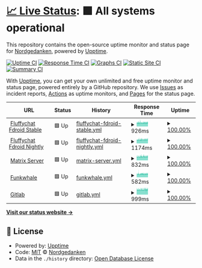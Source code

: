 # [📈 Live Status](https://status.nordgedanken.dev): <!--live status--> **🟩 All systems operational**

This repository contains the open-source uptime monitor and status page for [Nordgedanken](nordgedanken.de), powered by [Upptime](https://github.com/upptime/upptime).

[![Uptime CI](https://github.com/Nordgedanken/status-nordgedanken-dev/workflows/Uptime%20CI/badge.svg)](https://github.com/upptime/upptime/actions?query=workflow%3A%22Uptime+CI%22)
[![Response Time CI](https://github.com/Nordgedanken/status-nordgedanken-dev/workflows/Response%20Time%20CI/badge.svg)](https://github.com/upptime/upptime/actions?query=workflow%3A%22Response+Time+CI%22)
[![Graphs CI](https://github.com/Nordgedanken/status-nordgedanken-dev/workflows/Graphs%20CI/badge.svg)](https://github.com/upptime/upptime/actions?query=workflow%3A%22Graphs+CI%22)
[![Static Site CI](https://github.com/Nordgedanken/status-nordgedanken-dev/workflows/Static%20Site%20CI/badge.svg)](https://github.com/upptime/upptime/actions?query=workflow%3A%22Static+Site+CI%22)
[![Summary CI](https://github.com/Nordgedanken/status-nordgedanken-dev/workflows/Summary%20CI/badge.svg)](https://github.com/upptime/upptime/actions?query=workflow%3A%22Summary+CI%22)

With [Upptime](https://upptime.js.org), you can get your own unlimited and free uptime monitor and status page, powered entirely by a GitHub repository. We use [Issues](https://github.com/Nordgedanken/status-nordgedanken-dev/issues) as incident reports, [Actions](https://github.com/Nordgedanken/status-nordgedanken-dev/actions) as uptime monitors, and [Pages](https://status.nordgedanken.dev) for the status page.

<!--start: status pages-->
<!-- This summary is generated by Upptime (https://github.com/upptime/upptime) -->
<!-- Do not edit this manually, your changes will be overwritten -->
<!-- prettier-ignore -->
| URL | Status | History | Response Time | Uptime |
| --- | ------ | ------- | ------------- | ------ |
| <img alt="" src="https://favicons.githubusercontent.com/fdroid.fluffychat.im" height="13"> [Fluffychat Fdroid Stable](https://fdroid.fluffychat.im) | 🟩 Up | [fluffychat-fdroid-stable.yml](https://github.com/Nordgedanken/status-nordgedanken-dev/commits/HEAD/history/fluffychat-fdroid-stable.yml) | <details><summary><img alt="Response time graph" src="./graphs/fluffychat-fdroid-stable/response-time-week.png" height="20"> 926ms</summary><br><a href="https://status.nordgedanken.dev/history/fluffychat-fdroid-stable"><img alt="Response time 914" src="https://img.shields.io/endpoint?url=https%3A%2F%2Fraw.githubusercontent.com%2FNordgedanken%2Fstatus-nordgedanken-dev%2FHEAD%2Fapi%2Ffluffychat-fdroid-stable%2Fresponse-time.json"></a><br><a href="https://status.nordgedanken.dev/history/fluffychat-fdroid-stable"><img alt="24-hour response time 966" src="https://img.shields.io/endpoint?url=https%3A%2F%2Fraw.githubusercontent.com%2FNordgedanken%2Fstatus-nordgedanken-dev%2FHEAD%2Fapi%2Ffluffychat-fdroid-stable%2Fresponse-time-day.json"></a><br><a href="https://status.nordgedanken.dev/history/fluffychat-fdroid-stable"><img alt="7-day response time 926" src="https://img.shields.io/endpoint?url=https%3A%2F%2Fraw.githubusercontent.com%2FNordgedanken%2Fstatus-nordgedanken-dev%2FHEAD%2Fapi%2Ffluffychat-fdroid-stable%2Fresponse-time-week.json"></a><br><a href="https://status.nordgedanken.dev/history/fluffychat-fdroid-stable"><img alt="30-day response time 914" src="https://img.shields.io/endpoint?url=https%3A%2F%2Fraw.githubusercontent.com%2FNordgedanken%2Fstatus-nordgedanken-dev%2FHEAD%2Fapi%2Ffluffychat-fdroid-stable%2Fresponse-time-month.json"></a><br><a href="https://status.nordgedanken.dev/history/fluffychat-fdroid-stable"><img alt="1-year response time 914" src="https://img.shields.io/endpoint?url=https%3A%2F%2Fraw.githubusercontent.com%2FNordgedanken%2Fstatus-nordgedanken-dev%2FHEAD%2Fapi%2Ffluffychat-fdroid-stable%2Fresponse-time-year.json"></a></details> | <details><summary><a href="https://status.nordgedanken.dev/history/fluffychat-fdroid-stable">100.00%</a></summary><a href="https://status.nordgedanken.dev/history/fluffychat-fdroid-stable"><img alt="All-time uptime 100.00%" src="https://img.shields.io/endpoint?url=https%3A%2F%2Fraw.githubusercontent.com%2FNordgedanken%2Fstatus-nordgedanken-dev%2FHEAD%2Fapi%2Ffluffychat-fdroid-stable%2Fuptime.json"></a><br><a href="https://status.nordgedanken.dev/history/fluffychat-fdroid-stable"><img alt="24-hour uptime 100.00%" src="https://img.shields.io/endpoint?url=https%3A%2F%2Fraw.githubusercontent.com%2FNordgedanken%2Fstatus-nordgedanken-dev%2FHEAD%2Fapi%2Ffluffychat-fdroid-stable%2Fuptime-day.json"></a><br><a href="https://status.nordgedanken.dev/history/fluffychat-fdroid-stable"><img alt="7-day uptime 100.00%" src="https://img.shields.io/endpoint?url=https%3A%2F%2Fraw.githubusercontent.com%2FNordgedanken%2Fstatus-nordgedanken-dev%2FHEAD%2Fapi%2Ffluffychat-fdroid-stable%2Fuptime-week.json"></a><br><a href="https://status.nordgedanken.dev/history/fluffychat-fdroid-stable"><img alt="30-day uptime 100.00%" src="https://img.shields.io/endpoint?url=https%3A%2F%2Fraw.githubusercontent.com%2FNordgedanken%2Fstatus-nordgedanken-dev%2FHEAD%2Fapi%2Ffluffychat-fdroid-stable%2Fuptime-month.json"></a><br><a href="https://status.nordgedanken.dev/history/fluffychat-fdroid-stable"><img alt="1-year uptime 100.00%" src="https://img.shields.io/endpoint?url=https%3A%2F%2Fraw.githubusercontent.com%2FNordgedanken%2Fstatus-nordgedanken-dev%2FHEAD%2Fapi%2Ffluffychat-fdroid-stable%2Fuptime-year.json"></a></details>
| <img alt="" src="https://favicons.githubusercontent.com/nightly.fdroid.fluffychat.im" height="13"> [Fluffychat Fdroid Nightly](https://nightly.fdroid.fluffychat.im/) | 🟩 Up | [fluffychat-fdroid-nightly.yml](https://github.com/Nordgedanken/status-nordgedanken-dev/commits/HEAD/history/fluffychat-fdroid-nightly.yml) | <details><summary><img alt="Response time graph" src="./graphs/fluffychat-fdroid-nightly/response-time-week.png" height="20"> 1174ms</summary><br><a href="https://status.nordgedanken.dev/history/fluffychat-fdroid-nightly"><img alt="Response time 1079" src="https://img.shields.io/endpoint?url=https%3A%2F%2Fraw.githubusercontent.com%2FNordgedanken%2Fstatus-nordgedanken-dev%2FHEAD%2Fapi%2Ffluffychat-fdroid-nightly%2Fresponse-time.json"></a><br><a href="https://status.nordgedanken.dev/history/fluffychat-fdroid-nightly"><img alt="24-hour response time 1222" src="https://img.shields.io/endpoint?url=https%3A%2F%2Fraw.githubusercontent.com%2FNordgedanken%2Fstatus-nordgedanken-dev%2FHEAD%2Fapi%2Ffluffychat-fdroid-nightly%2Fresponse-time-day.json"></a><br><a href="https://status.nordgedanken.dev/history/fluffychat-fdroid-nightly"><img alt="7-day response time 1174" src="https://img.shields.io/endpoint?url=https%3A%2F%2Fraw.githubusercontent.com%2FNordgedanken%2Fstatus-nordgedanken-dev%2FHEAD%2Fapi%2Ffluffychat-fdroid-nightly%2Fresponse-time-week.json"></a><br><a href="https://status.nordgedanken.dev/history/fluffychat-fdroid-nightly"><img alt="30-day response time 1079" src="https://img.shields.io/endpoint?url=https%3A%2F%2Fraw.githubusercontent.com%2FNordgedanken%2Fstatus-nordgedanken-dev%2FHEAD%2Fapi%2Ffluffychat-fdroid-nightly%2Fresponse-time-month.json"></a><br><a href="https://status.nordgedanken.dev/history/fluffychat-fdroid-nightly"><img alt="1-year response time 1079" src="https://img.shields.io/endpoint?url=https%3A%2F%2Fraw.githubusercontent.com%2FNordgedanken%2Fstatus-nordgedanken-dev%2FHEAD%2Fapi%2Ffluffychat-fdroid-nightly%2Fresponse-time-year.json"></a></details> | <details><summary><a href="https://status.nordgedanken.dev/history/fluffychat-fdroid-nightly">100.00%</a></summary><a href="https://status.nordgedanken.dev/history/fluffychat-fdroid-nightly"><img alt="All-time uptime 100.00%" src="https://img.shields.io/endpoint?url=https%3A%2F%2Fraw.githubusercontent.com%2FNordgedanken%2Fstatus-nordgedanken-dev%2FHEAD%2Fapi%2Ffluffychat-fdroid-nightly%2Fuptime.json"></a><br><a href="https://status.nordgedanken.dev/history/fluffychat-fdroid-nightly"><img alt="24-hour uptime 100.00%" src="https://img.shields.io/endpoint?url=https%3A%2F%2Fraw.githubusercontent.com%2FNordgedanken%2Fstatus-nordgedanken-dev%2FHEAD%2Fapi%2Ffluffychat-fdroid-nightly%2Fuptime-day.json"></a><br><a href="https://status.nordgedanken.dev/history/fluffychat-fdroid-nightly"><img alt="7-day uptime 100.00%" src="https://img.shields.io/endpoint?url=https%3A%2F%2Fraw.githubusercontent.com%2FNordgedanken%2Fstatus-nordgedanken-dev%2FHEAD%2Fapi%2Ffluffychat-fdroid-nightly%2Fuptime-week.json"></a><br><a href="https://status.nordgedanken.dev/history/fluffychat-fdroid-nightly"><img alt="30-day uptime 100.00%" src="https://img.shields.io/endpoint?url=https%3A%2F%2Fraw.githubusercontent.com%2FNordgedanken%2Fstatus-nordgedanken-dev%2FHEAD%2Fapi%2Ffluffychat-fdroid-nightly%2Fuptime-month.json"></a><br><a href="https://status.nordgedanken.dev/history/fluffychat-fdroid-nightly"><img alt="1-year uptime 100.00%" src="https://img.shields.io/endpoint?url=https%3A%2F%2Fraw.githubusercontent.com%2FNordgedanken%2Fstatus-nordgedanken-dev%2FHEAD%2Fapi%2Ffluffychat-fdroid-nightly%2Fuptime-year.json"></a></details>
| <img alt="" src="https://favicons.githubusercontent.com/matrix.nordgedanken.dev" height="13"> [Matrix Server](https://matrix.nordgedanken.dev) | 🟩 Up | [matrix-server.yml](https://github.com/Nordgedanken/status-nordgedanken-dev/commits/HEAD/history/matrix-server.yml) | <details><summary><img alt="Response time graph" src="./graphs/matrix-server/response-time-week.png" height="20"> 832ms</summary><br><a href="https://status.nordgedanken.dev/history/matrix-server"><img alt="Response time 917" src="https://img.shields.io/endpoint?url=https%3A%2F%2Fraw.githubusercontent.com%2FNordgedanken%2Fstatus-nordgedanken-dev%2FHEAD%2Fapi%2Fmatrix-server%2Fresponse-time.json"></a><br><a href="https://status.nordgedanken.dev/history/matrix-server"><img alt="24-hour response time 855" src="https://img.shields.io/endpoint?url=https%3A%2F%2Fraw.githubusercontent.com%2FNordgedanken%2Fstatus-nordgedanken-dev%2FHEAD%2Fapi%2Fmatrix-server%2Fresponse-time-day.json"></a><br><a href="https://status.nordgedanken.dev/history/matrix-server"><img alt="7-day response time 832" src="https://img.shields.io/endpoint?url=https%3A%2F%2Fraw.githubusercontent.com%2FNordgedanken%2Fstatus-nordgedanken-dev%2FHEAD%2Fapi%2Fmatrix-server%2Fresponse-time-week.json"></a><br><a href="https://status.nordgedanken.dev/history/matrix-server"><img alt="30-day response time 917" src="https://img.shields.io/endpoint?url=https%3A%2F%2Fraw.githubusercontent.com%2FNordgedanken%2Fstatus-nordgedanken-dev%2FHEAD%2Fapi%2Fmatrix-server%2Fresponse-time-month.json"></a><br><a href="https://status.nordgedanken.dev/history/matrix-server"><img alt="1-year response time 917" src="https://img.shields.io/endpoint?url=https%3A%2F%2Fraw.githubusercontent.com%2FNordgedanken%2Fstatus-nordgedanken-dev%2FHEAD%2Fapi%2Fmatrix-server%2Fresponse-time-year.json"></a></details> | <details><summary><a href="https://status.nordgedanken.dev/history/matrix-server">100.00%</a></summary><a href="https://status.nordgedanken.dev/history/matrix-server"><img alt="All-time uptime 100.00%" src="https://img.shields.io/endpoint?url=https%3A%2F%2Fraw.githubusercontent.com%2FNordgedanken%2Fstatus-nordgedanken-dev%2FHEAD%2Fapi%2Fmatrix-server%2Fuptime.json"></a><br><a href="https://status.nordgedanken.dev/history/matrix-server"><img alt="24-hour uptime 100.00%" src="https://img.shields.io/endpoint?url=https%3A%2F%2Fraw.githubusercontent.com%2FNordgedanken%2Fstatus-nordgedanken-dev%2FHEAD%2Fapi%2Fmatrix-server%2Fuptime-day.json"></a><br><a href="https://status.nordgedanken.dev/history/matrix-server"><img alt="7-day uptime 100.00%" src="https://img.shields.io/endpoint?url=https%3A%2F%2Fraw.githubusercontent.com%2FNordgedanken%2Fstatus-nordgedanken-dev%2FHEAD%2Fapi%2Fmatrix-server%2Fuptime-week.json"></a><br><a href="https://status.nordgedanken.dev/history/matrix-server"><img alt="30-day uptime 100.00%" src="https://img.shields.io/endpoint?url=https%3A%2F%2Fraw.githubusercontent.com%2FNordgedanken%2Fstatus-nordgedanken-dev%2FHEAD%2Fapi%2Fmatrix-server%2Fuptime-month.json"></a><br><a href="https://status.nordgedanken.dev/history/matrix-server"><img alt="1-year uptime 100.00%" src="https://img.shields.io/endpoint?url=https%3A%2F%2Fraw.githubusercontent.com%2FNordgedanken%2Fstatus-nordgedanken-dev%2FHEAD%2Fapi%2Fmatrix-server%2Fuptime-year.json"></a></details>
| <img alt="" src="https://favicons.githubusercontent.com/audio.nordgedanken.dev" height="13"> [Funkwhale](https://audio.nordgedanken.dev) | 🟩 Up | [funkwhale.yml](https://github.com/Nordgedanken/status-nordgedanken-dev/commits/HEAD/history/funkwhale.yml) | <details><summary><img alt="Response time graph" src="./graphs/funkwhale/response-time-week.png" height="20"> 582ms</summary><br><a href="https://status.nordgedanken.dev/history/funkwhale"><img alt="Response time 571" src="https://img.shields.io/endpoint?url=https%3A%2F%2Fraw.githubusercontent.com%2FNordgedanken%2Fstatus-nordgedanken-dev%2FHEAD%2Fapi%2Ffunkwhale%2Fresponse-time.json"></a><br><a href="https://status.nordgedanken.dev/history/funkwhale"><img alt="24-hour response time 583" src="https://img.shields.io/endpoint?url=https%3A%2F%2Fraw.githubusercontent.com%2FNordgedanken%2Fstatus-nordgedanken-dev%2FHEAD%2Fapi%2Ffunkwhale%2Fresponse-time-day.json"></a><br><a href="https://status.nordgedanken.dev/history/funkwhale"><img alt="7-day response time 582" src="https://img.shields.io/endpoint?url=https%3A%2F%2Fraw.githubusercontent.com%2FNordgedanken%2Fstatus-nordgedanken-dev%2FHEAD%2Fapi%2Ffunkwhale%2Fresponse-time-week.json"></a><br><a href="https://status.nordgedanken.dev/history/funkwhale"><img alt="30-day response time 571" src="https://img.shields.io/endpoint?url=https%3A%2F%2Fraw.githubusercontent.com%2FNordgedanken%2Fstatus-nordgedanken-dev%2FHEAD%2Fapi%2Ffunkwhale%2Fresponse-time-month.json"></a><br><a href="https://status.nordgedanken.dev/history/funkwhale"><img alt="1-year response time 571" src="https://img.shields.io/endpoint?url=https%3A%2F%2Fraw.githubusercontent.com%2FNordgedanken%2Fstatus-nordgedanken-dev%2FHEAD%2Fapi%2Ffunkwhale%2Fresponse-time-year.json"></a></details> | <details><summary><a href="https://status.nordgedanken.dev/history/funkwhale">100.00%</a></summary><a href="https://status.nordgedanken.dev/history/funkwhale"><img alt="All-time uptime 99.87%" src="https://img.shields.io/endpoint?url=https%3A%2F%2Fraw.githubusercontent.com%2FNordgedanken%2Fstatus-nordgedanken-dev%2FHEAD%2Fapi%2Ffunkwhale%2Fuptime.json"></a><br><a href="https://status.nordgedanken.dev/history/funkwhale"><img alt="24-hour uptime 100.00%" src="https://img.shields.io/endpoint?url=https%3A%2F%2Fraw.githubusercontent.com%2FNordgedanken%2Fstatus-nordgedanken-dev%2FHEAD%2Fapi%2Ffunkwhale%2Fuptime-day.json"></a><br><a href="https://status.nordgedanken.dev/history/funkwhale"><img alt="7-day uptime 100.00%" src="https://img.shields.io/endpoint?url=https%3A%2F%2Fraw.githubusercontent.com%2FNordgedanken%2Fstatus-nordgedanken-dev%2FHEAD%2Fapi%2Ffunkwhale%2Fuptime-week.json"></a><br><a href="https://status.nordgedanken.dev/history/funkwhale"><img alt="30-day uptime 99.87%" src="https://img.shields.io/endpoint?url=https%3A%2F%2Fraw.githubusercontent.com%2FNordgedanken%2Fstatus-nordgedanken-dev%2FHEAD%2Fapi%2Ffunkwhale%2Fuptime-month.json"></a><br><a href="https://status.nordgedanken.dev/history/funkwhale"><img alt="1-year uptime 99.87%" src="https://img.shields.io/endpoint?url=https%3A%2F%2Fraw.githubusercontent.com%2FNordgedanken%2Fstatus-nordgedanken-dev%2FHEAD%2Fapi%2Ffunkwhale%2Fuptime-year.json"></a></details>
| <img alt="" src="https://favicons.githubusercontent.com/git.nordgedanken.dev" height="13"> [Gitlab](https://git.nordgedanken.dev) | 🟩 Up | [gitlab.yml](https://github.com/Nordgedanken/status-nordgedanken-dev/commits/HEAD/history/gitlab.yml) | <details><summary><img alt="Response time graph" src="./graphs/gitlab/response-time-week.png" height="20"> 999ms</summary><br><a href="https://status.nordgedanken.dev/history/gitlab"><img alt="Response time 1003" src="https://img.shields.io/endpoint?url=https%3A%2F%2Fraw.githubusercontent.com%2FNordgedanken%2Fstatus-nordgedanken-dev%2FHEAD%2Fapi%2Fgitlab%2Fresponse-time.json"></a><br><a href="https://status.nordgedanken.dev/history/gitlab"><img alt="24-hour response time 1043" src="https://img.shields.io/endpoint?url=https%3A%2F%2Fraw.githubusercontent.com%2FNordgedanken%2Fstatus-nordgedanken-dev%2FHEAD%2Fapi%2Fgitlab%2Fresponse-time-day.json"></a><br><a href="https://status.nordgedanken.dev/history/gitlab"><img alt="7-day response time 999" src="https://img.shields.io/endpoint?url=https%3A%2F%2Fraw.githubusercontent.com%2FNordgedanken%2Fstatus-nordgedanken-dev%2FHEAD%2Fapi%2Fgitlab%2Fresponse-time-week.json"></a><br><a href="https://status.nordgedanken.dev/history/gitlab"><img alt="30-day response time 1003" src="https://img.shields.io/endpoint?url=https%3A%2F%2Fraw.githubusercontent.com%2FNordgedanken%2Fstatus-nordgedanken-dev%2FHEAD%2Fapi%2Fgitlab%2Fresponse-time-month.json"></a><br><a href="https://status.nordgedanken.dev/history/gitlab"><img alt="1-year response time 1003" src="https://img.shields.io/endpoint?url=https%3A%2F%2Fraw.githubusercontent.com%2FNordgedanken%2Fstatus-nordgedanken-dev%2FHEAD%2Fapi%2Fgitlab%2Fresponse-time-year.json"></a></details> | <details><summary><a href="https://status.nordgedanken.dev/history/gitlab">100.00%</a></summary><a href="https://status.nordgedanken.dev/history/gitlab"><img alt="All-time uptime 100.00%" src="https://img.shields.io/endpoint?url=https%3A%2F%2Fraw.githubusercontent.com%2FNordgedanken%2Fstatus-nordgedanken-dev%2FHEAD%2Fapi%2Fgitlab%2Fuptime.json"></a><br><a href="https://status.nordgedanken.dev/history/gitlab"><img alt="24-hour uptime 100.00%" src="https://img.shields.io/endpoint?url=https%3A%2F%2Fraw.githubusercontent.com%2FNordgedanken%2Fstatus-nordgedanken-dev%2FHEAD%2Fapi%2Fgitlab%2Fuptime-day.json"></a><br><a href="https://status.nordgedanken.dev/history/gitlab"><img alt="7-day uptime 100.00%" src="https://img.shields.io/endpoint?url=https%3A%2F%2Fraw.githubusercontent.com%2FNordgedanken%2Fstatus-nordgedanken-dev%2FHEAD%2Fapi%2Fgitlab%2Fuptime-week.json"></a><br><a href="https://status.nordgedanken.dev/history/gitlab"><img alt="30-day uptime 100.00%" src="https://img.shields.io/endpoint?url=https%3A%2F%2Fraw.githubusercontent.com%2FNordgedanken%2Fstatus-nordgedanken-dev%2FHEAD%2Fapi%2Fgitlab%2Fuptime-month.json"></a><br><a href="https://status.nordgedanken.dev/history/gitlab"><img alt="1-year uptime 100.00%" src="https://img.shields.io/endpoint?url=https%3A%2F%2Fraw.githubusercontent.com%2FNordgedanken%2Fstatus-nordgedanken-dev%2FHEAD%2Fapi%2Fgitlab%2Fuptime-year.json"></a></details>

<!--end: status pages-->

[**Visit our status website →**](https://status.nordgedanken.dev)

## 📄 License

- Powered by: [Upptime](https://github.com/upptime/upptime)
- Code: [MIT](./LICENSE) © [Nordgedanken](nordgedanken.de)
- Data in the `./history` directory: [Open Database License](https://opendatacommons.org/licenses/odbl/1-0/)
